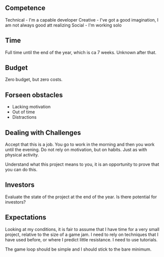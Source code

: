 ## Competence
Technical - I'm a capable developer
Creative - I've got a good imagination, I am not always good att realizing
Social - I'm working solo
## Time
Full time until the end of the year, which is ca 7 weeks.
Unknown after that. 
## Budget
Zero budget, but zero costs.
## Forseen obstacles
- Lacking motivation
- Out of time
- Distractions
## Dealing with Challenges
Accept that this is a job. You go to work in the morning and then you work until the evening. Do not rely on motivation, but on habits. Just as with physical activity.

Understand what this project means to you, it is an opportunity to prove that you can do this.
## Investors
Evaluate the state of the project at the end of the year. Is there potential for investors? 
## Expectations
Looking at my conditions, it is fair to assume that I have time for a very small project, relative to the size of a game jam. I need to rely on techniques that I have used before, or where I predict little resistance. I need to use tutorials. 

The game loop should be simple and I should stick to the bare minimum. 